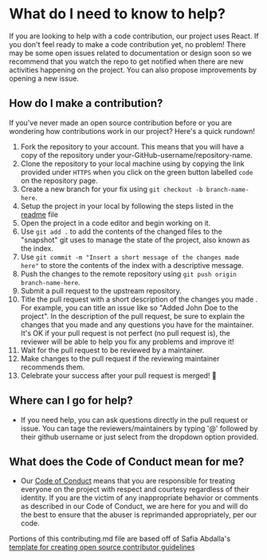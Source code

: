 # What do I need to know to help?
If you are looking to help with a code contribution, our project uses React. If you don't feel ready to make a code contribution yet, no problem! There may be some open issues related to documentation or design soon so we recommend that you watch the repo to get notified when there are new activities happening on the project. You can also propose improvements by opening a new issue. <!-- You can also check out the documentation issues [link to the docs label or tag on your issue tracker] or the design issues that we have [link to design label or tag on issue tracker if your project tracks design issues].-->


## How do I make a contribution?
If you've never made an open source contribution before or you are wondering how contributions work in our project? Here's a quick rundown!

1.  Fork the repository  to your account. This means that you will have a copy of the repository under your-GitHub-username/repository-name.
1. Clone the repository to your local machine using by copying the link provided under `HTTPS` when you click on the green button labelled `code` on the repository page.
1. Create a new branch for your fix using `git checkout -b branch-name-here`.
1. Setup the project in your local by following the steps listed in the [readme](https://github.com/faradayafrica/Faraday-event/readme.md) file
1. Open the project in a code editor and begin working on it.
3. Use `git add .` to add the contents of the changed files to the "snapshot" git uses to manage the state of the project, also known as the index.
4. Use `git commit -m "Insert a short message of the changes made here"` to store the contents of the index with a descriptive message.
5. Push the changes to the remote repository using `git push origin branch-name-here`.
6. Submit a pull request to the upstream repository.
7. Title the pull request with a short description of the changes you made . For example, you can title an issue like so "Added John Doe to the project".
 In the description of the pull request, be sure to explain the changes that you made and any questions you have for the maintainer. It's OK if your pull request is not perfect (no pull request is), the reviewer will be able to help you fix any problems and improve it!
1. Wait for the pull request to be reviewed by a maintainer.
1. Make changes to the pull request if the reviewing maintainer recommends them.
1. Celebrate your success after your pull request is merged! 🎉


## Where can I go for help?
- If you need help, you can ask questions directly in the pull request or issue. You can tage the reviewers/maintainers by typing '@' followed by their github username or just select from the dropdown option provided. 

## What does the Code of Conduct mean for me?
- Our [Code of Conduct](CODE_OF_CONDUCT.md) means that you are responsible for treating everyone on the project with respect and courtesy regardless of their identity. If you are the victim of any inappropriate behavior or comments as described in our Code of Conduct, we are here for you and will do the best to ensure that the abuser is reprimanded appropriately, per our code.

Portions of this contributing.md file are based off of Safia Abdalla's [template for creating open source contributor guidelines](https://opensource.com/life/16/3/contributor-guidelines-template-and-tips)
